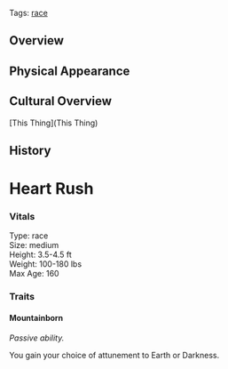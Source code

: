 Tags: [race](Races)

## Overview



## Physical Appearance



## Cultural Overview

[This Thing](This Thing) 

## History

# Heart Rush

### Vitals
Type: race  
Size: medium  
Height: 3.5-4.5 ft  
Weight: 100-180 lbs  
Max Age: 160  

### Traits

#### Mountainborn
*Passive ability.*

You gain your choice of attunement to Earth or Darkness.